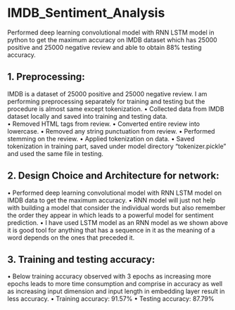 # IMDB_Sentiment_Analysis

Performed deep learning convolutional model with RNN LSTM model in python to get the maximum accuracy on IMDB dataset which has 25000 positive and 25000 negative review and able to obtain 88% testing accuracy.

## 1. Preprocessing:
IMDB is a dataset of 25000 positive and 25000 negative review. I am performing preprocessing separately for training and testing but the procedure is almost same except tokenization.
  • Collected data from IMDB dataset locally and saved into training and testing data. \
  • Removed HTML tags from review.
  • Converted entire review into lowercase.
  • Removed any string punctuation from review.
  • Performed stemming on the review.
  • Applied tokenization on data.
  • Saved tokenization in training part, saved under model directory “tokenizer.pickle” and used the same file in testing.
  
## 2. Design Choice and Architecture for network:
  • Performed deep learning convolutional model with RNN LSTM model on IMDB data to get the maximum accuracy.
  • RNN model will just not help with building a model that consider the individual words but also remember the order they appear in which leads to a powerful model for sentiment prediction.
  • I have used LSTM model as an RNN model as we shown above it is good tool for anything that has a sequence in it as the meaning of a word depends on the ones that preceded it.
 
## 3. Training and testing accuracy:
  • Below training accuracy observed with 3 epochs as increasing more epochs leads to more time consumption and comprise in accuracy as well as increasing input dimension and input length in embedding layer result in less accuracy.
  • Training accuracy: 91.57%
  • Testing accuracy: 87.79%
